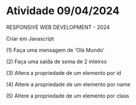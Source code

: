 # Atividade 09/04/2024
RESPONSIVE WEB DEVELOPMENT - 2024

Criar em Javascript

(1) Faça uma mensagem de 'Olá Mundo’

(2) Faça uma saída de soma de 2 inteiros

(3) Altera a propriedade de um elemento por id

(4) Altere a propriedade de um elemento por name

(5) Altere a propriedade de um elemento por class
